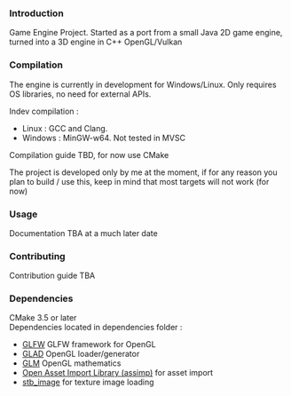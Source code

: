 ### Introduction

Game Engine Project. Started as a port from a small Java 2D game engine, turned into a 
3D engine in C++ OpenGL/Vulkan

### Compilation

The engine is currently in development for Windows/Linux. Only requires 
OS libraries, no need for external APIs. 

Indev compilation : 
 * Linux : GCC and Clang.
 * Windows : MinGW-w64. Not tested in MVSC
 
Compilation guide TBD, for now use CMake

The project is developed only by me at the moment, if for any reason you plan
to build / use this, keep in mind that most targets will not work (for now)

### Usage

Documentation TBA at a much later date

### Contributing

Contribution guide TBA 

### Dependencies 

CMake 3.5 or later\
Dependencies located in dependencies folder : 

 * [GLFW](https://github.com/glfw/glfw) GLFW framework for OpenGL
 * [GLAD](https://github.com/Dav1dde/glad) OpenGL loader/generator
 * [GLM](https://github.com/g-truc/glm) OpenGL mathematics
 * [Open Asset Import Library (assimp)](https://github.com/assimp/assimp) for asset import 
 * [stb\_image](https://github.com/nothings/stb) for texture image loading
